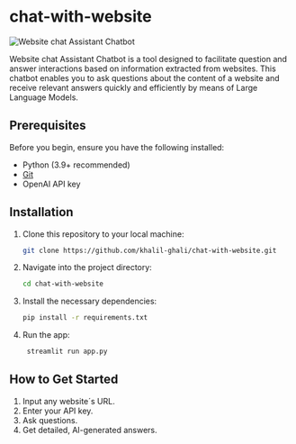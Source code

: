 # chat-with-website


![Website chat Assistant Chatbot](app-screenshot.png)

Website chat Assistant Chatbot is a tool designed to facilitate question and answer interactions based on information extracted from websites. This chatbot enables you to ask questions about the content of a website and receive relevant answers quickly and efficiently by means of Large Language Models.

## Prerequisites

Before you begin, ensure you have the following installed:

- Python (3.9+ recommended)
- [Git](https://git-scm.com/)
- OpenAI API key 

## Installation

1. Clone this repository to your local machine:

   ```bash
   git clone https://github.com/khalil-ghali/chat-with-website.git

2. Navigate into the project directory:
    ```bash
    cd chat-with-website
    ```
3. Install the necessary dependencies: 
    ```bash
    pip install -r requirements.txt
    ```
4. Run the app:
   ```bash
    streamlit run app.py
    ```
## How to Get Started
  1. Input any website´s URL.
  2. Enter your API key.
  3. Ask questions.
  4. Get detailed, AI-generated answers.
